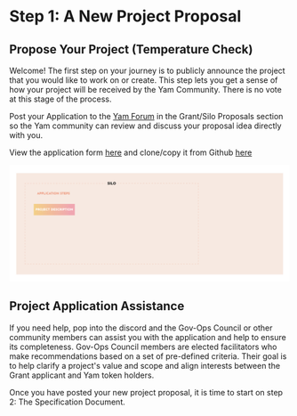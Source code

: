 # Step 1: A New Project Proposal

## Propose Your Project (Temperature Check)

Welcome! The first step on your journey is to publicly announce the project that you would like to work on or create. This step lets you get a sense of how your project will be received by the Yam Community. There is no vote at this stage of the process.

Post your Application to the [Yam Forum](https://forum.yam.finance/) in the Grant/Silo Proposals section so the Yam community can review and discuss your proposal idea directly with you.

View the application form [here](/siloDocs/Template/silo-app-template.md) and clone/copy it from Github [here](https://github.com/rossgalloway/YAM-Project-Silos/blob/master/Template/silo-app-template.md)

![step1](1_Yam_Grants-6_Steps_diagrams.png)

## Project Application Assistance

If you need help, pop into the discord and the Gov-Ops Council or other community members can assist you with the application and help to ensure its completeness. Gov-Ops Council members are elected facilitators who make recommendations based on a set of pre-defined criteria. Their goal is to help clarify a project's value and scope and align interests between the Grant applicant and Yam token holders.

Once you have posted your new project proposal, it is time to start on step 2: The Specification Document.

